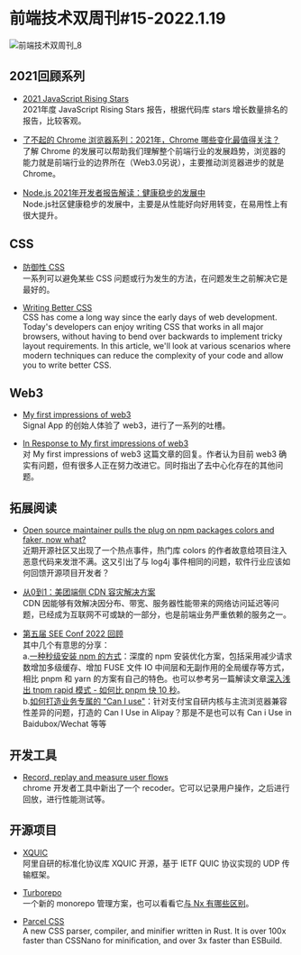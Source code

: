 # 前端技术双周刊#15-2022.1.19

![前端技术双周刊_8](https://tva1.sinaimg.cn/large/008i3skNly1gyitpw8fz2j30p00anq59.jpg)

## 2021回顾系列

- [2021 JavaScript Rising Stars](https://risingstars.js.org/2021/en)
<br>2021年度 JavaScript Rising Stars 报告，根据代码库 stars 增长数量排名的报告，比较客观。

- [了不起的 Chrome 浏览器系列：2021年，Chrome 哪些变化最值得关注？](https://zhuanlan.zhihu.com/p/455832907)
<br>了解 Chrome 的发展可以帮助我们理解整个前端行业的发展趋势，浏览器的能力就是前端行业的边界所在（Web3.0另说），主要推动浏览器进步的就是 Chrome。

- [Node.js 2021年开发者报告解读：健康稳步的发展中](https://mp.weixin.qq.com/s/M5wQUWnJcLXScNREDKoqOg)
<br>Node.js社区健康稳步的发展中，主要是从性能好向好用转变，在易用性上有很大提升。

## CSS

- [防御性 CSS](https://ishadeed.com/article/defensive-css/)
<br>一系列可以避免某些 CSS 问题或行为发生的方法，在问题发生之前解决它是最好的。

- [Writing Better CSS](https://www.aleksandrhovhannisyan.com/blog/writing-better-css/)
<br>CSS has come a long way since the early days of web development. Today's developers can enjoy writing CSS that works in all major browsers, without having to bend over backwards to implement tricky layout requirements. In this article, we'll look at various scenarios where modern techniques can reduce the complexity of your code and allow you to write better CSS.

## Web3

- [My first impressions of web3](https://moxie.org/2022/01/07/web3-first-impressions.html)
<br>Signal App 的创始人体验了 web3，进行了一系列的吐槽。

- [In Response to My first impressions of web3](https://skerritt.blog/response-to-moxie/)
<br>对 My first impressions of web3 这篇文章的回复。作者认为目前 web3 确实有问题，但有很多人正在努力改进它。同时指出了去中心化存在的其他问题。

## 拓展阅读

- [Open source maintainer pulls the plug on npm packages colors and faker, now what?](https://snyk.io/blog/open-source-npm-packages-colors-faker/)
<br>近期开源社区又出现了一个热点事件，热门库 colors 的作者故意给项目注入恶意代码来发泄不满。这又引出了与 log4j 事件相同的问题，软件行业应该如何回馈开源项目开发者？

- [从0到1：美团端侧 CDN 容灾解决方案](https://mp.weixin.qq.com/s/BA55Op8A29sXq-_SHv1igg)
<br>CDN 因能够有效解决因分布、带宽、服务器性能带来的网络访问延迟等问题，已经成为互联网不可或缺的一部分，也是前端业务严重依赖的服务之一。

- [第五届 SEE Conf 2022 回顾](https://www.yuque.com/seeconf/2022)
<br>其中几个有意思的分享：
<br>a.[一种秒级安装 npm 的方式](https://www.yuque.com/seeconf/2022/slide#GxZbi)：深度的 npm 安装优化方案，包括采用减少请求数增加多级缓存、增加 FUSE 文件 IO 中间层和无副作用的全局缓存等方式，相比 pnpm 和 yarn 的方案有自己的特色。也可以参考另一篇解读文章[深入浅出 tnpm rapid 模式 - 如何比 pnpm 快 10 秒](https://zhuanlan.zhihu.com/p/455809528)。
<br>b.[如何打造业务专属的 "Can I use"](https://www.yuque.com/seeconf/2022/slide#Iu3lU)：针对支付宝自研内核与主流浏览器兼容性差异的问题，打造的 Can I Use in Alipay？那是不是也可以有 Can i Use in Baidubox/Wechat 等等

## 开发工具

- [Record, replay and measure user flows](https://developer.chrome.com/docs/devtools/recorder/)
<br>chrome 开发者工具中新出了一个 recoder。它可以记录用户操作，之后进行回放，进行性能测试等。

## 开源项目

- [XQUIC](https://zhuanlan.zhihu.com/p/454347016)
<br>阿里自研的标准化协议库 XQUIC 开源，基于 IETF QUIC 协议实现的 UDP 传输框架。

- [Turborepo](https://github.com/vercel/turborepo)
<br>一个新的 monorepo 管理方案，也可以看看它[与 Nx 有哪些区别](https://nx.dev/guides/turbo-and-nx)。

- [Parcel CSS](https://parceljs.org/blog/parcel-css/)
<br>A new CSS parser, compiler, and minifier written in Rust. It is over 100x faster than CSSNano for minification, and over 3x faster than ESBuild.

